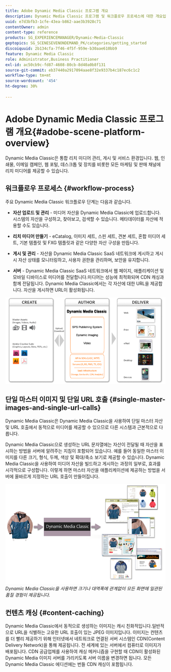 ```yaml
---
title: Adobe Dynamic Media Classic 프로그램 개요
description: Dynamic Media Classic 프로그램 및 워크플로우 프로세스에 대한 개요입니다.
uuid: e7d3bfb3-1cfe-43ea-b862-aae3b3928c71
contentOwner: admin
content-type: reference
products: SG_EXPERIENCEMANAGER/Dynamic-Media-Classic
geptopics: SG_SCENESEVENONDEMAND_PK/categories/getting_started
discoiquuid: 2b134cfa-7f46-4f5f-959e-b30aae610bb9
feature: Dynamic Media Classic
role: Administrator,Business Practitioner
exl-id: ac50cb9c-fd87-4608-80cb-8d40a0b8f131
source-git-commit: eb37440a2917094aae8f32e9337b4c187ec6c1c2
workflow-type: tm+mt
source-wordcount: '454'
ht-degree: 30%

---
```


# Adobe Dynamic Media Classic 프로그램 개요{#adobe-scene-platform-overview}

Dynamic Media Classic은 통합 리치 미디어 관리, 게시 및 서비스 환경입니다. 웹, 인쇄물, 이메일 캠페인, 웹 포털, 데스크톱 및 장치를 비롯한 모든 마케팅 및 판매 채널에 리치 미디어를 제공할 수 있습니다.

## 워크플로우 프로세스 {#workflow-process}

주요 Dynamic Media Classic 워크플로우 단계는 다음과 같습니다.

* **자산 업로드 및 관리**  - 미디어 자산을 Dynamic Media Classic에 업로드합니다. 시스템의 자산을 구성하고, 찾아보고, 검색할 수 있습니다. 메타데이터를 자산에 적용할 수도 있습니다.

* **리치 미디어 만들기**  - eCatalog, 이미지 세트, 스핀 세트, 견본 세트, 혼합 미디어 세트, 기본 템플릿 및 FXG 템플릿과 같은 다양한 자산 구성을 만듭니다.

* **게시 및 관리**  - 자산을 Dynamic Media Classic SaaS 네트워크에 게시하고 게시 시 자산 상태를 모니터링하고, 사용자 권한을 관리하며, 보안을 유지합니다.

* **서버**  - Dynamic Media Classic SaaS 네트워크에서 웹 페이지, 애플리케이션 및 모바일 디바이스로 미디어를 전달합니다.미디어는 성능에 최적화되며 CDN 캐싱과 함께 전달됩니다. Dynamic Media Classic에서는 각 자산에 대한 URL을 제공합니다. 자산을 게시하면 URL이 활성화됩니다.

![Dynamic Media Classic 워크플로우 프로세스](/help/assets/gs_workflow.png)

## 단일 마스터 이미지 및 단일 URL 호출 {#single-master-images-and-single-url-calls}

Dynamic Media Classic은 Dynamic Media Classic을 사용하여 단일 마스터 자산 및 URL 호출에서 동적으로 미디어를 제공할 수 있으므로 다른 시스템과 근본적으로 다릅니다.

Dynamic Media Classic으로 생성하는 URL 문자열에는 자산이 전달될 때 자산을 표시하는 방법을 서버에 알려주는 지침이 포함되어 있습니다. 예를 들어 동일한 마스터 이미지를 다른 크기, 형식, 두께, 색상 및 확대/축소 보기로 제공할 수 있습니다. Dynamic Media Classic을 사용하여 미디어 자산을 빌드하고 게시하는 과정의 일부로, 효과를 시각적으로 구성합니다. 이렇게 하면 마스터 자산을 애플리케이션에 제공하는 방법을 서버에 올바르게 지정하는 URL 호출이 만들어집니다.

![Dynamic Media Classic에서는 동일한 마스터 이미지를 다양한 크기와 형식의 미디어에 제공할 수 있습니다.](/help/assets/gs_dynamic_publishing.png)
*Dynamic Media Classic을 사용하면 크기나 대역폭에 관계없이 모든 화면에 일관된 품질 경험이 제공됩니다.*

## 컨텐츠 캐싱 {#content-caching}

Dynamic Media Classic에서 동적으로 생성하는 이미지는 캐시 친화적입니다.일반적으로 URL을 식별하는 고유한 URL 호출이 있는 JPEG 이미지입니다. 이미지는 컨텐츠를 더 빨리 제공하기 위해 인터넷에서 네트워크로 연결된 서버 시스템인 CDN(Content Delivery Network)을 통해 제공됩니다. 전 세계에 있는 서버에서 컴퓨터로 이미지가 배포됩니다. CDN 공급업체를 사용하여 캐싱 메커니즘을 구현할 때 CDN이 활성화된 Dynamic Media 이미지 서버를 가리키도록 서버 이름을 변경하면 됩니다. 모든 Dynamic Media Classic 에디션에는 번들 CDN 캐싱이 포함됩니다.

